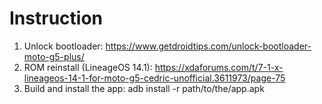 # Instruction

1. Unlock bootloader: https://www.getdroidtips.com/unlock-bootloader-moto-g5-plus/
2. ROM reinstall (LineageOS 14.1): https://xdaforums.com/t/7-1-x-lineageos-14-1-for-moto-g5-cedric-unofficial.3611973/page-75
3. Build and install the app: adb install -r path/to/the/app.apk
